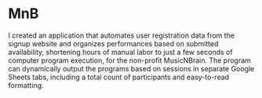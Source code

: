# MnB
I created an application that automates user registration data from the signup website and organizes performances based on submitted availability, shortening hours of manual labor to just a few seconds of computer program execution, for the non-profit MusicNBrain.
The program can dynamically output the programs based on sessions in separate Google Sheets tabs, including a total count of participants and easy-to-read formatting.

